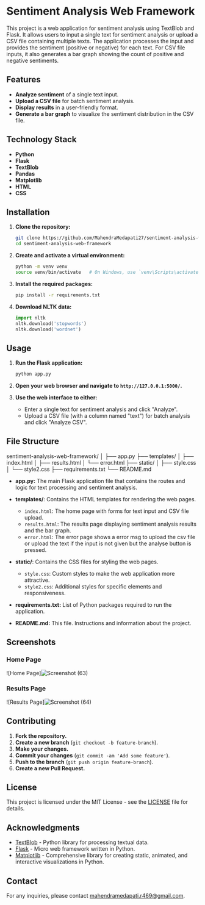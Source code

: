 # Sentiment Analysis Web Framework

This project is a web application for sentiment analysis using TextBlob and Flask. It allows users to input a single text for sentiment analysis or upload a CSV file containing multiple texts. The application processes the input and provides the sentiment (positive or negative) for each text. For CSV file inputs, it also generates a bar graph showing the count of positive and negative sentiments.

## Features

- **Analyze sentiment** of a single text input.
- **Upload a CSV file** for batch sentiment analysis.
- **Display results** in a user-friendly format.
- **Generate a bar graph** to visualize the sentiment distribution in the CSV file.

## Technology Stack

- **Python**
- **Flask**
- **TextBlob**
- **Pandas**
- **Matplotlib**
- **HTML**
- **CSS**

## Installation

1. **Clone the repository:**
    ```sh
    git clone https://github.com/MahendraMedapati27/sentiment-analysis-web-framework.git
    cd sentiment-analysis-web-framework
    ```

2. **Create and activate a virtual environment:**
    ```sh
    python -m venv venv
    source venv/bin/activate   # On Windows, use `venv\Scripts\activate`
    ```

3. **Install the required packages:**
    ```sh
    pip install -r requirements.txt
    ```

4. **Download NLTK data:**
    ```python
    import nltk
    nltk.download('stopwords')
    nltk.download('wordnet')
    ```

## Usage

1. **Run the Flask application:**
    ```sh
    python app.py
    ```

2. **Open your web browser and navigate to `http://127.0.0.1:5000/`.**

3. **Use the web interface to either:**
   - Enter a single text for sentiment analysis and click "Analyze".
   - Upload a CSV file (with a column named "text") for batch analysis and click "Analyze CSV".

## File Structure

sentiment-analysis-web-framework/
│
├── app.py
├── templates/
│ ├── index.html
│ ├── results.html
│ └── error.html
├── static/
│ ├── style.css
│ └── style2.css
├── requirements.txt
└── README.md


- **app.py:** The main Flask application file that contains the routes and logic for text processing and sentiment analysis.

- **templates/**: Contains the HTML templates for rendering the web pages.
  - `index.html`: The home page with forms for text input and CSV file upload.
  - `results.html`: The results page displaying sentiment analysis results and the bar graph.
  - `error.html`: The error page shows a error msg to upload the csv file or upload the text if the input is not given but the analyse button is pressed.

- **static/**: Contains the CSS files for styling the web pages.
  - `style.css`: Custom styles to make the web application more attractive.
  - `style2.css`: Additional styles for specific elements and responsiveness.

- **requirements.txt:** List of Python packages required to run the application.

- **README.md:** This file. Instructions and information about the project.

## Screenshots

### Home Page
![Home Page]![Screenshot (63)](https://github.com/MahendraMedapati27/TextBlob_Sentiment_Analysis_Web_FrameWork/assets/153280887/2abf72a0-5171-4dea-858f-19d0fd157c69)


### Results Page
![Results Page]![Screenshot (64)](https://github.com/MahendraMedapati27/TextBlob_Sentiment_Analysis_Web_FrameWork/assets/153280887/7c330512-1b65-4b56-aea7-8eee0df1a96c)


## Contributing

1. **Fork the repository.**
2. **Create a new branch** (`git checkout -b feature-branch`).
3. **Make your changes.**
4. **Commit your changes** (`git commit -am 'Add some feature'`).
5. **Push to the branch** (`git push origin feature-branch`).
6. **Create a new Pull Request.**

## License

This project is licensed under the MIT License - see the [LICENSE](LICENSE) file for details.

## Acknowledgments

- [TextBlob](https://textblob.readthedocs.io/en/dev/) - Python library for processing textual data.
- [Flask](https://flask.palletsprojects.com/en/2.0.x/) - Micro web framework written in Python.
- [Matplotlib](https://matplotlib.org/) - Comprehensive library for creating static, animated, and interactive visualizations in Python.

## Contact

For any inquiries, please contact [mahendramedapati.r469@gmail.com](mailto:mahendramedapati.r469@gmail.com).








